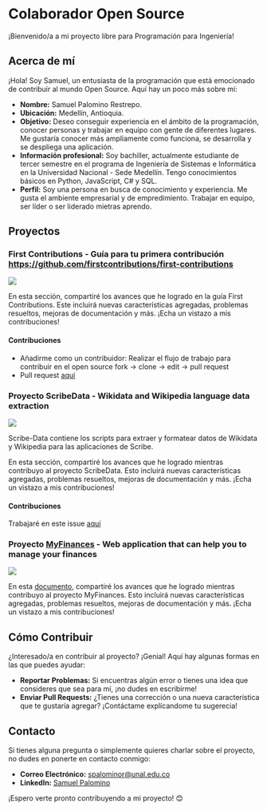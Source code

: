 # Colaborador Open Source

¡Bienvenido/a a mi proyecto libre para Programación para Ingeniería!

## Acerca de mí

¡Hola! Soy Samuel, un entusiasta de la programación que está emocionado de contribuir al mundo Open Source. Aquí hay un poco más sobre mí:

- **Nombre:** Samuel Palomino Restrepo.
- **Ubicación:** Medellín, Antioquia.
- **Objetivo:** Deseo conseguir experiencia en el ámbito de la programación, conocer personas y trabajar en equipo con gente de diferentes lugares. Me gustaría conocer más ampliamente como funciona, se desarrolla y se despliega una aplicación.
- **Información profesional:** Soy bachiller, actualmente estudiante de tercer semestre en el programa de Ingeniería de Sistemas e Informática en la Universidad Nacional - Sede Medellín. Tengo conocimientos básicos en Python, JavaScript, C# y SQL.
- **Perfil:** Soy una persona en busca de conocimiento y experiencia. Me gusta el ambiente empresarial y de empredimiento. Trabajar en equipo, ser líder o ser liderado mietras aprendo.

## Proyectos

### First Contributions - Guía para tu primera contribución https://github.com/firstcontributions/first-contributions
<img src="https://img.shields.io/badge/colaboracion-cerrada-red">

En esta sección, compartiré los avances que he logrado en la guía First Contributions. Este incluirá nuevas características agregadas, problemas resueltos, mejoras de documentación y más. ¡Echa un vistazo a mis contribuciones!

#### Contribuciones

- Añadirme como un contribuidor: Realizar el flujo de trabajo para contribuir en el open source fork -> clone -> edit -> pull request
- Pull request [aquí](https://github.com/firstcontributions/first-contributions/pull/82124)

### Proyecto ScribeData - Wikidata and Wikipedia language data extraction
<img src="https://img.shields.io/badge/colaboracion-pausada-purple">

Scribe-Data contiene los scripts para extraer y formatear datos de Wikidata y Wikipedia para las aplicaciones de Scribe.

En esta sección, compartiré los avances que he logrado mientras contribuyo al proyecto ScribeData. Esto incluirá nuevas características agregadas, problemas resueltos, mejoras de documentación y más. ¡Echa un vistazo a mis contribuciones!

#### Contribuciones

Trabajaré en este issue [aquí](https://github.com/scribe-org/Scribe-Data/issues/71)

### Proyecto [MyFinances](https://github.com/TreyWW/MyFinances) - Web application that can help you to manage your finances
<img src="https://img.shields.io/badge/colaboracion-activa-green">

En esta [documento](https://github.com/spalominor/ppi_pl_PALOMINOs/blob/main/MyFinances.md), compartiré los avances que he logrado mientras contribuyo al proyecto MyFinances. Esto incluirá nuevas características agregadas, problemas resueltos, mejoras de documentación y más. ¡Echa un vistazo a mis contribuciones!

## Cómo Contribuir

¿Interesado/a en contribuir al proyecto? ¡Genial! Aquí hay algunas formas en las que puedes ayudar:

- **Reportar Problemas:** Si encuentras algún error o tienes una idea que consideres que sea para mí, ¡no dudes en escribirme!
- **Enviar Pull Requests:** ¿Tienes una corrección o una nueva característica que te gustaría agregar? ¡Contáctame explícandome tu sugerecia!

## Contacto

Si tienes alguna pregunta o simplemente quieres charlar sobre el proyecto, no dudes en ponerte en contacto conmigo:

- **Correo Electrónico:** spalominor@unal.edu.co
- **LinkedIn:** [Samuel Palomino](https://www.linkedin.com/in/samuel-palomino-9680352ba/)

¡Espero verte pronto contribuyendo a mi proyecto! 😊

